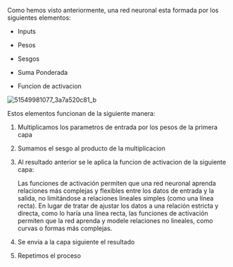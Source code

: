 Como hemos visto anteriormente, una red neuronal esta formada por los siguientes elementos:

- Inputs

- Pesos

- Sesgos

- Suma Ponderada

- Funcion de activacion


![51549981077_3a7a520c81_b](https://github.com/ManuelMorenoNeria/NeuralNetworks/assets/114908218/da85bd68-1a55-49ce-ab79-272db89f3b5e)

Estos elementos funcionan de la siguiente manera:

  1. Multiplicamos los parametros de entrada por los pesos de la primera capa

  2. Sumamos el sesgo al producto de la multiplicacion

  3. Al resultado anterior se le aplica la funcion de activacion de la siguiente capa:
     
       Las funciones de activación permiten que una red neuronal aprenda relaciones más complejas y flexibles entre los datos de entrada y la salida, no limitándose a relaciones lineales simples (como una línea recta). En lugar de tratar de ajustar los datos a una relación estricta y directa, como lo haría una línea recta, las funciones de activación permiten que la red aprenda y modele relaciones no lineales, como curvas o formas más complejas.
     
  5. Se envia a la capa siguiente el resultado

  6. Repetimos el proceso
